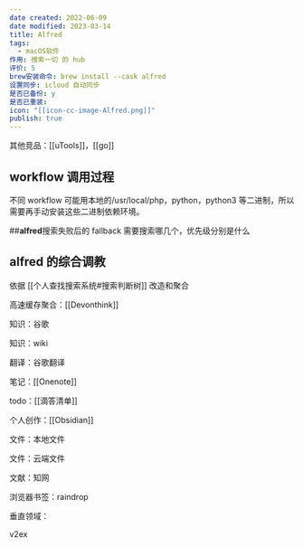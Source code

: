 ```yaml
---
date created: 2022-06-09
date modified: 2023-03-14
title: Alfred
tags:
  - macOS软件
作用: 搜索一切 的 hub
评价: 5
brew安装命令: brew install --cask alfred
设置同步: icloud 自动同步
是否已备份: y
是否已重装:
icon: "[[icon-cc-image-Alfred.png]]"
publish: true
---
```


其他竞品：[[uTools]]，[[go]]

## workflow 调用过程

不同 workflow 可能用本地的/usr/local/php，python，python3 等二进制，所以需要再手动安装这些二进制依赖环境。

##**alfred**搜索失败后的 fallback 需要搜索哪几个，优先级分别是什么

## alfred 的综合调教

依据 [[个人查找搜索系统#搜索判断树]] 改造和聚合

高速缓存聚合：[[Devonthink]]

知识：谷歌

知识：wiki

翻译：谷歌翻译

笔记：[[Onenote]]

todo：[[滴答清单]]

个人创作：[[Obsidian]]

文件：本地文件

文件：云端文件

文献：知网

浏览器书签：raindrop

垂直领域：

v2ex